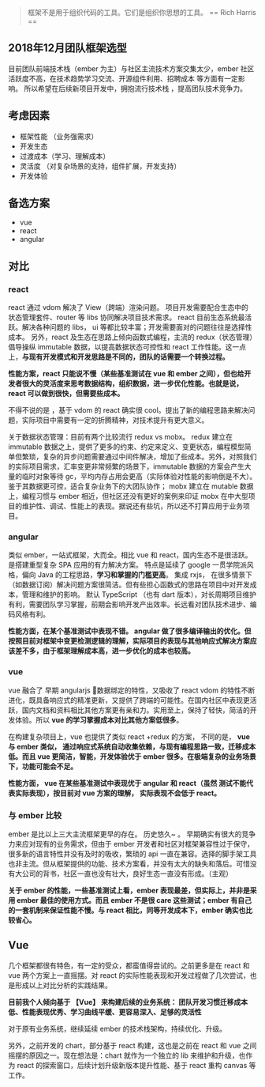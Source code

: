 
> 框架不是用于组织代码的工具。它们是组织你思想的工具。
> == Rich Harris ==


## 2018年12月团队框架选型

目前团队前端技术栈（ember 为主）与社区主流技术方案交集太少，ember 社区活跃度不高，在技术趋势学习交流、开源组件利用、招聘成本 等方面有一定影响。
所以希望在后续新项目开发中，拥抱流行技术栈 ，提高团队技术竞争力。

## 考虑因素

* 框架性能 （业务强需求）
* 开发生态
* 过渡成本（学习、理解成本）
* 灵活度 （对复杂场景的支持，组件扩展，开发支持）
* 开发体验

## 备选方案

- vue
- react
- angular


## 对比


### react

react 通过 vdom 解决了 View（跨端）渲染问题。 项目开发需要配合生态中的 状态管理套件、router 等 libs 协同解决项目技术需求。
react 目前生态系统最活跃。解决各种问题的 libs， ui 等都比较丰富；开发需要面对的问题往往是选择性成本。
另外，react 及生态在思路上倾向函数式编程，主流的 redux（状态管理）倡导操纵 immutable 数据，以提高数据状态可控性和 react 工作性能。这一点上，**与现有开发模式和开发思路是不同的，团队的话需要一个转换过程。**

**性能方案，react 只能说不慢（某些基准测试在 vue 和 ember 之间），但也给开发者很大的灵活度来思考数据结构，组织数据，进一步优化性能。也就是说，react 可以做到很快，但需要些成本。**

不得不说的是 ，基于 vdom 的 react 确实很 cool。提出了新的编程思路来解决问题，实际项目中需要有一定的折腾精神，对技术提升有更大意义。

关于数据状态管理：目前有两个比较流行 redux vs mobx。 redux 建立在 immutable 数据之上，提供了更多的约束、约定来定义、变更状态，编程模型简单但繁琐，复杂的异步问题需要通过中间件解决，增加了些成本。另外，对照我们的实际项目需求，汇率变更非常频繁的场景下，immutable 数据的方案会产生大量的临时对象等待 gc，平均内存占用会更高（实际体验对性能的影响倒是不大）。鉴于其数据更可控，适合复杂业务下的大团队协作；
mobx 建立在 mutable 数据上，编程习惯与 ember 相近，但社区还没有更好的案例来印证 mobx 在中大型项目的维护性、调试、性能上的表现。据说还有些坑，所以还不打算应用于业务项目。

### angular

类似 ember，一站式框架，大而全。相比 vue 和 react，国内生态不是很活跃。是搭建重型复杂 SPA 应用的有力解决方案。
特点是延续了 google 一贯学院派风格，偏向 Java 的工程思路，**学习和掌握的门槛更高**。
集成 rxjs， 在很多情景下（如数据订阅）解决问题方案很简洁。但有些担心函数式的思路在项目中对开发成本，管理和维护的影响。
默认 TypeScript （也有 dart 版本），对长周期项目维护有利，需要团队学习掌握，前期会影响开发产出效率。长远看对团队技术进步、编码风格有利。

**性能方面，在某个基准测试中表现不错。 angular 做了很多编译输出的优化。但按照目前对框架中变更检测逻辑的理解，实际项目的表现与其他响应式解决方案应该差不多，由于框架理解成本高，进一步优化的成本也较高。**


### vue

vue 融合了 早期 angularjs 数据绑定的特性，又吸收了 react vdom 的特性不断进化，既具备响应式的精准更新，又提供了跨端的可能性。在国内社区中表现更活跃，国内文档和资料相比其他方案更有亲和力。实用至上，保持了轻快，简洁的开发体验。所以 **vue 的学习掌握成本对比其他方案低很多**。

在构建复杂项目上，vue 也提供了类似 react +redux 的方案， 不同的是，  **vue 与 ember 类似， 通过响应式系统自动收集依赖，与现有编程思路一致，迁移成本低。而且 vue 更简洁，智能，开发体验优于 ember 很多。在极端复杂的业务场景下，功能可能会不足。**

**性能方面， vue 在某些基准测试中表现优于 angular 和 react（虽然 测试不能代表实际表现），按目前对 vue 方案的理解， 实际表现不会低于 react。**

### 与 ember 比较

ember 是比以上三大主流框架更早的存在。 历史悠久~ 。 早期确实有很大的竞争力来应对现有的业务需求，但由于 ember 开发者和社区对框架兼容性过于保守，很多新的语言特性并没有及时的吸收，繁琐的 api 一直在兼容。选择的脚手架工具也非主流。但从框架提供的功能、技术方案看，并没有太大的缺失和落后。可惜没有大公司的背书，社区一直也没有壮大，良好生态一直没有形成。（主观）

**关于 ember 的性能，一些基准测试上看，ember 表现最差，但实际上，并非是采用 ember 最佳的使用方式。而且 ember 不是很 care 这些测试；ember 有自己的一套机制来保证性能不慢。与 react 相比，同等开发成本下，ember 确实也比较省心。**

## Vue

几个框架都很有特色，有一定的受众，都蛮值得尝试的。之前更多是在 react 和 vue 两个方案上一直摇摆。对 react 的实际性能表现和开发过程做了几次尝试，也是形成以上对比分析的实践结果。

**目前我个人倾向基于 【Vue】 来构建后续的业务系统： 团队开发习惯迁移成本低、性能表现优秀、学习曲线平缓、更容易深入、足够的灵活性**

对于原有业务系统，继续延续 ember 的技术栈架构，持续优化、升级。

另外，之前开发的 chart，部分基于 react 构建，这也是之前在 react 和 vue 之间摇摆的原因之一。现在想法是：chart 就作为一个独立的 lib 来维护和升级，也作为 react 的探索窗口，后续计划升级新版本提升性能、基于 react 重构 canvas 等工作。






